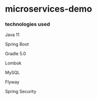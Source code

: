 # microservices-demo

### technologies used

Java 11

Spring Boot

Gradle 5.0

Lombok

MySQL

Flyway

Spring Security
